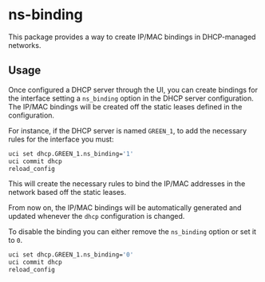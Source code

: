 # ns-binding

This package provides a way to create IP/MAC bindings in DHCP-managed networks.

## Usage

Once configured a DHCP server through the UI, you can create bindings for the interface setting a `ns_binding` option
in the DHCP server configuration. The IP/MAC bindings will be created off the static leases defined in the
configuration.

For instance, if the DHCP server is named `GREEN_1`, to add the necessary rules for the interface you must:

```bash
uci set dhcp.GREEN_1.ns_binding='1'
uci commit dhcp
reload_config
```

This will create the necessary rules to bind the IP/MAC addresses in the network based off the static leases.

From now on, the IP/MAC bindings will be automatically generated and updated whenever the `dhcp` configuration is
changed.

To disable the binding you can either remove the `ns_binding` option or set it to `0`.

```bash
uci set dhcp.GREEN_1.ns_binding='0'
uci commit dhcp
reload_config
```
